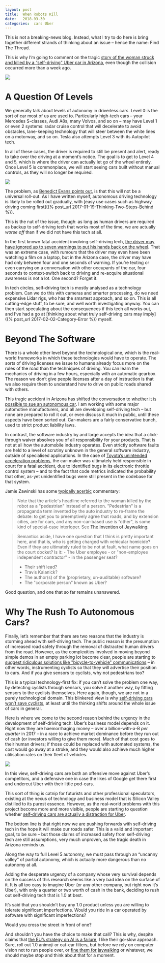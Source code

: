 ```yaml
---
layout: post
title:  When Robots Kill 
date:   2018-03-30 
categories:  cars Uber 
---
```


This is not a breaking-news blog. Instead, what I try to do here is bring together different strands of thinking about an issue – hence the name: Find The Thread.

This is why I’m going to comment on the tragic [story of the woman struck and killed by a “self-driving” Uber car in Arizona](https://www.nytimes.com/2018/03/19/technology/uber-driverless-fatality.html), even though the collision occurred more than a week ago.

![](/images/101121.jpg)

# A Question Of Levels

We generally talk about levels of autonomy in driverless cars. Level 0 is the sort of car most of us are used to. Particularly high-tech cars – your Mercedes S-classes, Audi A8s, many Volvos, and so on – may have Level 1 or even 2 systems: radar cruise control that will decelerate to avoid obstacles, lane-keeping technology that will steer between the white lines on a motorway, and so on. Tesla also attempts Level 3 with its Autopilot tech.

In all of these cases, the driver is required to still be present and alert, ready to take over the driving at a moment’s notice. The goal is to get to Level 4 and 5, which is where the driver can actually let go of the wheel entirely. Once Level 5 is commonplace, we will start seeing cars built without manual controls, as they will no longer be required.

![](/images/IMG_0274.JPG)

The problem, as [Benedict Evans points out](https://www.ben-evans.com/benedictevans/2018/3/26/steps-to-autonomy), is that this will not be a universal roll-out. As I have written myself, autonomous driving technology is likely to be rolled out gradually, with [easy use cases such as highway driving coming first]({% post_url 2017-01-19-Thinking-Two-Steps-Behind %}).

This is the nut of the issue, though: as long as human drivers are required as backup to self-driving tech that works most of the time, we are actually *worse off* than if we did not have this tech at all.

In the first known fatal accident involving self-driving tech, [the driver may have ignored up to seven warnings to put his hands back on the wheel](https://www.washingtonpost.com/news/the-switch/wp/2017/06/20/the-driver-who-died-in-a-tesla-crash-using-autopilot-ignored-7-safety-warnings/). That was an extreme case, with rumours that the driver may even have been watching a film on a laptop, but in the Arizona case, the driver may have had only between four and one seconds of warning. If you’re texting or even carrying on a conversation with other occupants of the car, four seconds to context-switch back to driving and re-acquire situational awareness is not a lot. One second? Forget it.

In tech circles, self-driving tech is mostly analysed as a technology problem. Can we do this with cameras and smarter processing, do we need expensive Lidar rigs, who has the smartest approach, and so on. This is all cutting-edge stuff, to be sure, and well worth investigating anyway. You can then start speculating about the consequences if this tech all works out, and I’ve had a go at [thinking about what truly self-driving cars may imply]({% post_url 2017-02-02-Category-Error %}) myself.

# Beyond The Software

There is a whole other level beyond the technological one, which is the real-world frameworks in which these technologies would have to operate. The sorts of driving licenses we issue to humans already focus more on the rules of the road than the techniques of driving. You can learn the mechanics of driving in a few hours, especially with an automatic gearbox. The reason we don’t give people licenses after a day of instruction is that we also require them to understand how to drive on public roads shared with others.

This tragic accident in Arizona has shifted the conversation to [whether it is possible to sue an autonomous car](https://www.theatlantic.com/technology/archive/2018/03/can-you-sue-a-robocar/556007/). I am working with some major automotive manufacturers, and all are developing self-driving tech – but none are prepared to roll it out, or even discuss it much in public, until these aspects have been sorted out. Car-makers are a fairly conservative bunch, used to strict product liability laws. 

In contrast, the software industry by and large accepts the idea that a click-through waiver absolves you of all responsibility for your products. That is not at all how the automobile industry operates. Even strictly software faults are held to a level of scrutiny unknown in the general software industry, outside of specialised applications. In the case of [Toyota’s unintended acceleration problems](https://www.edn.com/design/automotive/4423428/Toyota-s-killer-firmware--Bad-design-and-its-consequences), the car-maker was ultimately held responsible in court for a fatal accident, due to identified bugs in its electronic throttle control system – and to the fact that code metrics indicated the probability that other, as-yet unidentified bugs were still present in the codebase for that system.

Jamie Zawinski has some [typically acerbic](https://www.jwz.org/blog/2018/03/self-driving-uber-car-kills-arizona-woman/) commentary:

> Note that the article's headline referred to the woman killed by the robot as a "pedestrian" instead of a person. "Pedestrian" is a propaganda term invented by the auto industry to re-frame the debate: to get you to preemptively agree that roads, and by extension cities, are for cars, and any non-car-based use is “other", is some kind of special-case interloper. See [The Invention of Jaywalking](https://www.jwz.org/blog/2012/04/a-conspiracy-of-the-auto-industry-you-say-why-thats-just-crazy-talk/).

> Semantics aside, I have one question that I think is pretty important here, and that is, who is getting charged with vehicular homicide? Even if they are ultimately ruled to be not at fault, what name goes on the court docket? Is it:
> - The Uber employee - or "non-employee independent contractor" - in the passenger seat?
> - Their shift lead?
> - Travis Kalanick?
> - The author(s) of the (proprietary, un-auditable) software?
> - The "corporate person" known as Uber?

Good question, and one that so far remains unanswered.

# Why The Rush To Autonomous Cars?

Finally, let’s remember that there are two reasons that the industry is storming ahead with self-driving tech. The public reason is the presumption of increased road safety through the removal of distracted human drivers from the road. However, as the complexities involved in moving beyond simple demos in an empty parking lot become clear, people are starting to [suggest ridiculous solutions like "bicycle-to-vehicle" communications](https://slate.com/technology/2018/02/self-driving-cars-struggle-to-detect-cyclists-bicycle-to-vehicle-communications-arent-the-answer.html) – in other words, instrumenting cyclists so that they will advertise their position to cars. And if you give sensors to cyclists, why not pedestrians too?

This is a typical technology-first fix: if you can’t solve the problem one way, by detecting cyclists through sensors, you solve it another way, by fitting sensors to the cyclists themselves. Here again, though, we are not in a purely technological domain. This blinkered view is why [self-driving cars won’t save cyclists](https://www.outsideonline.com/2292906/self-driving-cars-wont-save-cyclists), at least until the thinking shifts around the whole issue of cars in general.

Here is where we come to the second reason behind the urgency in the development of self-driving tech: Uber’s business model depends on it. Right now they are haemorrhaging money – over a billion-with-a-B *per quarter* in 2017 – in a race to achieve market dominance before they run out of cash (or investors willing to give them more). Much of that cost goes to their human drivers; if those could be replaced with automated systems, the cost would go away at a stroke, and they would also achieve much higher utilisation rates on their fleet of vehicles.

![](/images/iu.jpg)

In this view, self-driving cars are both an offensive move against Uber’s competitors, and a defensive one in case the likes of Google get there first and undercut Uber with their little pod-cars.

This sort of thing is catnip for futurists and other professional speculators, existing at the nexus of technology and business model that is Silicon Valley distilled to its purest essence. However, as the real-world problems with this project become more and more visible, people are starting to question whether [self-driving cars are actually a distraction for Uber](https://arstechnica.com/cars/2018/03/ubers-self-driving-car-project-is-struggling-the-company-should-sell-it/).

The bottom line is that right now we are pushing forwards with self-driving tech in the hope it will make our roads safer. This is a valid and important goal, to be sure – but those claims of increased safety from self-driving tech are still assumptions, very much unproven, as the tragic death in Arizona reminds us.

Along the way to full Level 5 autonomy, we must pass through an “uncanny valley” of partial autonomy, which is actually more dangerous than no autonomy at all.

Adding the desperate urgency of a company whose very survival depends on the success of this research seems like a very bad idea on the surface of it. It is all too easy to imagine Uber (or any other company, but right now it’s Uber), with only a quarter or two worth of cash in the bank, deciding to rush out self-driving tech that is 1.0 at best.

It’s said that you shouldn’t buy any 1.0 product unless you are willing to tolerate significant imperfections. Would you ride in a car operated by software with significant imperfections?

Would you cross the street in front of one?

And shouldn’t you have the choice to make that call? This is why, despite claims that [the EU’s strategy on AI is a failure](https://www.politico.eu/article/opinion-europes-ai-delusion/), I like their go-slow approach. Sure, roll out 1.0 animoji or cat-ear filters, but before we rely on computer vision not to run people over, or [fine them for jaywalking](http://www.newsweek.com/jaywalking-china-facial-recognition-surveillance-will-soon-fine-citizens-text-861401) or whatever, we should maybe stop and think about that for a moment.